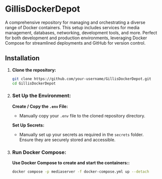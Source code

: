 
# GillisDockerDepot

A comprehensive repository for managing and orchestrating a diverse range of Docker containers. This setup includes services for media management, databases, networking, development tools, and more. Perfect for both development and production environments, leveraging Docker Compose for streamlined deployments and GitHub for version control.

## Installation

1. **Clone the repository:**
   ```bash
   git clone https://github.com/your-username/GillisDockerDepot.git
   cd GillisDockerDepot

3. ### Set Up the Environment:

   **Create / Copy the `.env` File:**
     - Manually copy your `.env` file to the cloned repository directory.

   **Set Up Secrets:**
     - Manually set up your secrets as required in the `secrets` folder. Ensure they are securely stored and accessible.

3. ### Run Docker Compose:
   **Use Docker Compose to create and start the containers::**
   ```bash
   docker compose -p mediaserver -f docker-compose.yml up --detach
